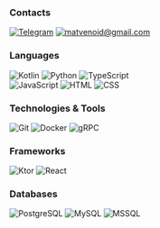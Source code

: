 ### Contacts
[![Telegram](https://img.shields.io/badge/Telegram-161B22?style=for-the-badge&logo=telegram&logoColor=ffffff)](https://t.me/matvenoid)
[![matvenoid@gmail.com](https://img.shields.io/badge/Email-161B22?style=for-the-badge&logo=gmail&logoColor=ffffff)](mailto:matvenoid@gmail.com)

### Languages
![Kotlin](https://img.shields.io/badge/kotlin-161B22?style=for-the-badge&logo=kotlin&logoColor=ffffff)
![Python](https://img.shields.io/badge/python-161B22?style=for-the-badge&logo=python&logoColor=ffffff)
![TypeScript](https://img.shields.io/badge/typescript-161B22?style=for-the-badge&logo=typescript&logoColor=ffffff)
<br/>
![JavaScript](https://img.shields.io/badge/javascript-161B22?style=for-the-badge&logo=javascript&logoColor=ffffff)
![HTML](https://img.shields.io/badge/html-161B22?style=for-the-badge&logo=html5&logoColor=ffffff)
![CSS](https://img.shields.io/badge/css-161B22?style=for-the-badge&logo=css3&logoColor=ffffff)

### Technologies & Tools
![Git](https://img.shields.io/badge/git-161B22?style=for-the-badge&logo=git&logoColor=ffffff)
![Docker](https://img.shields.io/badge/docker-161B22?style=for-the-badge&logo=docker&logoColor=ffffff)
![gRPC](https://img.shields.io/badge/gRPC-161B22?style=for-the-badge&logo=grpc&logoColor=ffffff)

### Frameworks
![Ktor](https://img.shields.io/badge/Ktor-161B22?style=for-the-badge&logo=ktor&logoColor=ffffff)
![React](https://img.shields.io/badge/react-161B22?style=for-the-badge&logo=react&logoColor=ffffff)

### Databases
![PostgreSQL](https://img.shields.io/badge/postgresql-161B22?style=for-the-badge&logo=postgresql&logoColor=ffffff)
![MySQL](https://img.shields.io/badge/mysql-161B22?style=for-the-badge&logo=mysql&logoColor=ffffff)
![MSSQL](https://img.shields.io/badge/mssql-161B22?style=for-the-badge&logo=mssql&logoColor=ffffff)
